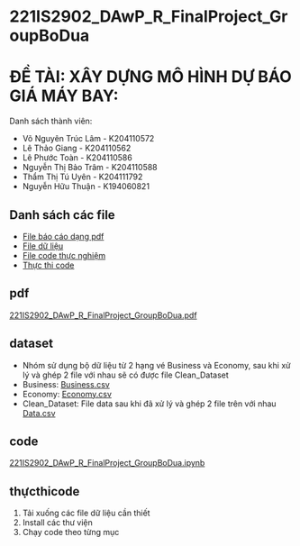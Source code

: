 # 221IS2902_DAwP_R_FinalProject_GroupBoDua 
# ĐỀ TÀI: XÂY DỰNG MÔ HÌNH DỰ BÁO GIÁ MÁY BAY: 
Danh sách thành viên:
- Võ Nguyên Trúc Lâm - K204110572
- Lê Thảo Giang - K204110562
- Lê Phước Toàn - K204110586
- Nguyễn Thị Bảo Trâm - K204110588
- Thẩm Thị Tú Uyên - K204111792
- Nguyễn Hữu Thuận - K194060821
## Danh sách các file 
* [File báo cáo dạng pdf](#pdf)
* [File dữ liệu](#dataset)
* [File code thực nghiệm](#code)
* [Thực thi code](#thựcthicode)
 
## pdf
[221IS2902_DAwP_R_FinalProject_GroupBoDua.pdf](221IS2902_DAwP_R_FinalProject_GroupBoDua.pdf)

## dataset
* Nhóm sử dụng bộ dữ liệu từ 2 hạng vé Business và Economy, sau khi xử lý và ghép 2 file với nhau sẽ có được file Clean_Dataset
* Business: [Business.csv](Business.csv)
* Economy: [Economy.csv](Economy.csv)
* Clean_Dataset: File data sau khi đã xử lý và ghép 2 file trên với nhau [Data.csv](Data.csv)

## code
[221IS2902_DAwP_R_FinalProject_GroupBoDua.ipynb](221IS2902_DAwP_R_FinalProject_GroupBoDua.ipynb)

## thựcthicode
1. Tải xuống các file dữ liệu cần thiết
2. Install các thư viện
3. Chạy code theo từng mục



